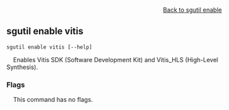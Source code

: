 <div id="readme" class="Box-body readme blob js-code-block-container">
<article class="markdown-body entry-content p-3 p-md-6" itemprop="text">
<p align="right">
<a href="https://github.com/fpgasystems/sgrt/blob/main/cli/manual/sgutil-enable.md#sgutil-enable">Back to sgutil enable</a>
</p>

## sgutil enable vitis

<code>sgutil enable vitis [--help]</code>
<p>
  &nbsp; &nbsp; Enables Vitis SDK (Software Development Kit) and Vitis_HLS (High-Level Synthesis).
</p>

### Flags
<p>
  &nbsp; &nbsp; This command has no flags.
</p>